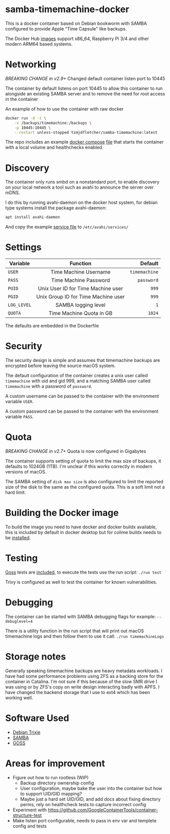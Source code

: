 # samba-timemachine-docker

This is a docker container based on Debian bookworm with SAMBA configured to provide Apple "Time Capsule" like backups.

The Docker Hub [images](https://hub.docker.com/repository/docker/timjdfletcher/samba-timemachine/tags?page=1&ordering=last_updated)
support x86_64, Raspberry Pi 3/4 and other modern ARM64 based systems.

# Networking

*BREAKING CHANGE in v2.9+* Changed default container listen port to 10445

The container by default listens on port 10445 to allow this container to run alongside an existing SAMBA server and to remove 
the need for root access in the container

An example of how to use the container with raw docker

```bash
docker run -d -t \
    -v /backups/timemachine:/backups \
    -p 10445:10445 \
    --restart unless-stopped timjdfletcher/samba-timemachine:latest
```

The repo includes an example [docker compose](https://docs.docker.com/compose/) [file](./docker-compose.yml) that starts the container 
with a local volume and healthchecks enabled.

# Discovery

The container only runs smbd on a nonstandard port, to enable discovery on your local network a tool such as avahi to announce the server over mDNS.  

I do this by running avahi-daemon on the docker host system, for debian type systems install the package avahi-daemon: 

```bash
apt install avahi-daemon
```

And copy the example [service file](timemachine.service) to `/etc/avahi/services/`

# Settings

| Variable    |              Function               |      Default  |
|-------------|:-----------------------------------:|--------------:|
| `USER`      |        Time Machine Username        | `timemachine` |
| `PASS`      |        Time Machine Password        |    `password` |
| `PUID`      | Unix User ID for Time Machine user  |         `999` |
| `PGID`      | Unix Group ID for Time Machine user |         `999` |
| `LOG_LEVEL` |         SAMBA logging level         |           `1` |
| `QUOTA`     |      Time Machine Quota in GB       |        `1024` |

The defaults are embedded in the Dockerfile

# Security

The security design is simple and assumes that timemachine backups are encrypted before leaving the source macOS system. 

The default configuration of the container creates a unix user called `timemachine` with uid and gid 999, and a matching SAMBA user called `timemachine` with a password of `password`.

A custom username can be passed to the container with the environment variable `USER`.

A custom password can be passed to the container with the environment variable `PASS`.

# Quota

*BREAKING CHANGE in v2.7+* Quota is now configured in Gigabytes

The container supports setting of quota to limit the max size of backups, it defaults to 1024GB (1TB).
I'm unclear if this works correctly in modern versions of macOS.

The SAMBA setting of `disk max size` is also configured to limit the reported size of the disk to the same as the configured quota. 
This is a soft limit not a hard limit.

# Building the Docker image

To build the image you need to have docker and docker buildx available, this is included by default in docker desktop but for colime buildx needs to be [installed](https://github.com/abiosoft/colima/issues/44).

# Testing

[Goss](https://github.com/goss-org/goss) tests are [included](goss/tests/), to execute the tests use the run script: `./run test`

Trivy is configured as well to test the container for known vulnerabilities.

# Debugging

The container can be started with SAMBA debugging flags for example: `--debuglevel=4`

There is a utility function in the run script that will print out macOS timemachine logs and then follow them to use it call:
`./run timemachineLogs`

# Storage notes

Generally speaking timemachine backups are heavy metadata workloads.
I have had some performance problems using ZFS as a backing store for the container in Catalina.
I'm not sure if this because of the slow SMR drive I was using or by ZFS's copy on write design interacting badly with APFS.
I have changed the backend storage that I use to ext4 which has been working well.

# Software Used

* [Debian Trixie](https://hub.docker.com/_/debian/tags?page=1&name=trixie)
* [SAMBA](https://packages.debian.org/trixie/samba)
* [GOSS](https://github.com/goss-org/goss/releases)

# Areas for improvement

* Figure out how to run rootless (WIP)
  * Backup directory ownership config
  * User configuration, maybe bake the user into the container but how to support UID/GID mapping?
  * Maybe just a hard set UID/GID, and add docs about fixing directory perms, rely on healthcheck tests to capture incorrect config
* Experiment with https://github.com/GoogleContainerTools/container-structure-test
* Make listen port configurable, needs to pass in env var and templete config and tests
